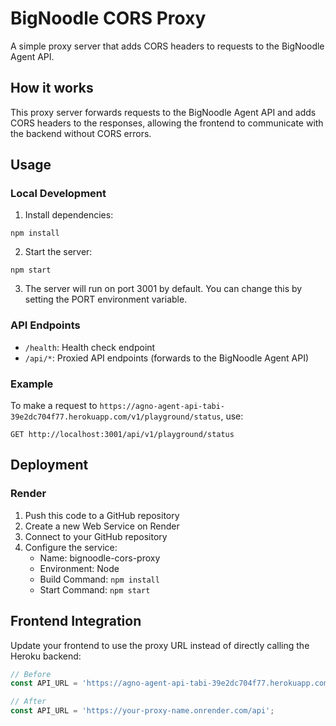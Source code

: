 # BigNoodle CORS Proxy

A simple proxy server that adds CORS headers to requests to the BigNoodle Agent API.

## How it works

This proxy server forwards requests to the BigNoodle Agent API and adds CORS headers to the responses, allowing the frontend to communicate with the backend without CORS errors.

## Usage

### Local Development

1. Install dependencies:
```
npm install
```

2. Start the server:
```
npm start
```

3. The server will run on port 3001 by default. You can change this by setting the PORT environment variable.

### API Endpoints

- `/health`: Health check endpoint
- `/api/*`: Proxied API endpoints (forwards to the BigNoodle Agent API)

### Example

To make a request to `https://agno-agent-api-tabi-39e2dc704f77.herokuapp.com/v1/playground/status`, use:

```
GET http://localhost:3001/api/v1/playground/status
```

## Deployment

### Render

1. Push this code to a GitHub repository
2. Create a new Web Service on Render
3. Connect to your GitHub repository
4. Configure the service:
   - Name: bignoodle-cors-proxy
   - Environment: Node
   - Build Command: `npm install`
   - Start Command: `npm start`

## Frontend Integration

Update your frontend to use the proxy URL instead of directly calling the Heroku backend:

```javascript
// Before
const API_URL = 'https://agno-agent-api-tabi-39e2dc704f77.herokuapp.com';

// After
const API_URL = 'https://your-proxy-name.onrender.com/api';
``` 